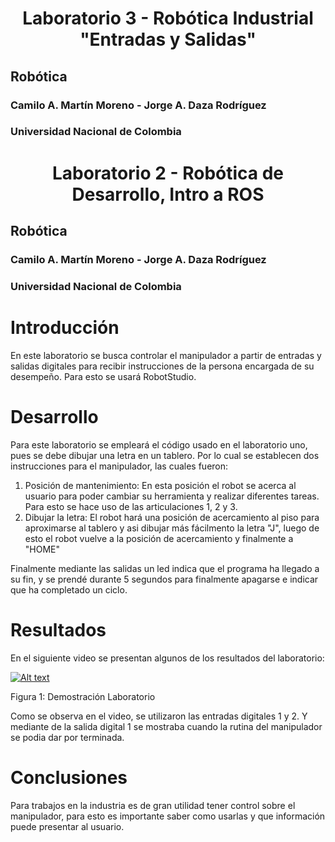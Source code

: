 <h1 align="center"; style="text-align:center;">Laboratorio 3 -  Robótica Industrial "Entradas y Salidas" </h1>

## Robótica 
### Camilo A. Martín Moreno - Jorge A. Daza Rodríguez
### Universidad Nacional de Colombia

<h1 align="center"; style="text-align:center;">Laboratorio 2 - Robótica de Desarrollo, Intro a ROS</h1>

## Robótica 
### Camilo A. Martín Moreno - Jorge A. Daza Rodríguez
### Universidad Nacional de Colombia

# Introducción

En este laboratorio se busca controlar el manipulador a partir de entradas y salidas digitales para recibir instrucciones de la persona encargada de su desempeño. Para esto se usará RobotStudio.

# Desarrollo

Para este laboratorio se empleará el código usado en el laboratorio uno, pues se debe dibujar una letra en un tablero. Por lo cual se establecen dos instrucciones para el manipulador, las cuales fueron:

1. Posición de mantenimiento: En esta posición el robot se acerca al usuario para poder cambiar su herramienta y realizar diferentes tareas. Para esto se hace uso de las articulaciones 1, 2 y 3.
2. Dibujar la letra: El robot hará una posición de acercamiento al piso para aproximarse al tablero y asi dibujar más fácilmento la letra "J", luego de esto el robot vuelve a la posición de acercamiento y finalmente a "HOME"

Finalmente mediante las salidas un led indica que el programa ha llegado a su fin, y se prendé durante 5 segundos para finalmente apagarse e indicar que ha completado un ciclo.

# Resultados

En el siguiente video se presentan algunos de los resultados del laboratorio:

[![Alt text](https://img.youtube.com/vi/2D7pDAbch9E/0.jpg)](https://youtu.be/C1sEY2fazVE)

Figura 1: Demostración Laboratorio

Como se observa en el video, se utilizaron las entradas digitales 1 y 2. Y mediante de la salida digital 1 se mostraba cuando la rutina del manipulador se podia dar por terminada.

# Conclusiones

Para trabajos en la industria es de gran utilidad tener control sobre el manipulador, para esto es importante saber como usarlas y que información puede presentar al usuario.
